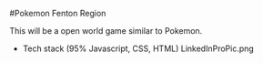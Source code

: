 #Pokemon Fenton Region

This will be a open world game similar to Pokemon.

* Tech stack (95% Javascript, CSS, HTML)
LinkedInProPic.png